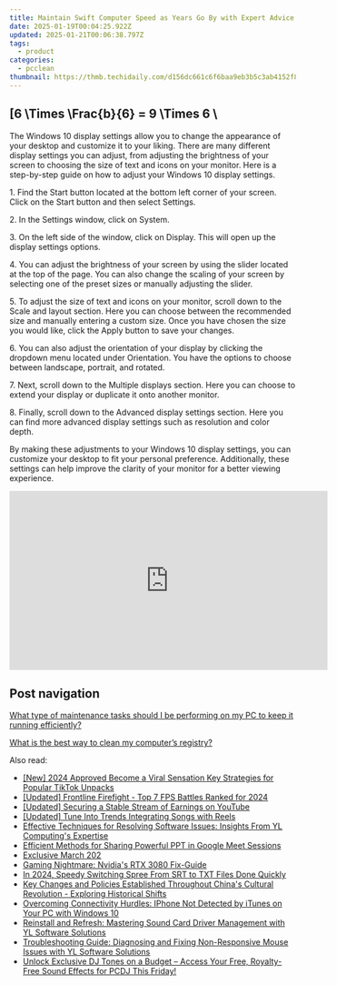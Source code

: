 ```yaml
---
title: Maintain Swift Computer Speed as Years Go By with Expert Advice by YL Software
date: 2025-01-19T00:04:25.922Z
updated: 2025-01-21T00:06:38.797Z
tags:
  - product
categories:
  - pcclean
thumbnail: https://thmb.techidaily.com/d156dc661c6f6baa9eb3b5c3ab4152f8f8f4fcdc0dbe084557e36eab0ab2db64.jpeg
---
```


## \[6 \Times \Frac{b}{6} = 9 \Times 6 \

The Windows 10 display settings allow you to change the appearance of your desktop and customize it to your liking. There are many different display settings you can adjust, from adjusting the brightness of your screen to choosing the size of text and icons on your monitor. Here is a step-by-step guide on how to adjust your Windows 10 display settings. 

1\. Find the Start button located at the bottom left corner of your screen. Click on the Start button and then select Settings.

2\. In the Settings window, click on System.

3\. On the left side of the window, click on Display. This will open up the display settings options. 

4\. You can adjust the brightness of your screen by using the slider located at the top of the page. You can also change the scaling of your screen by selecting one of the preset sizes or manually adjusting the slider.

5\. To adjust the size of text and icons on your monitor, scroll down to the Scale and layout section. Here you can choose between the recommended size and manually entering a custom size. Once you have chosen the size you would like, click the Apply button to save your changes.

6\. You can also adjust the orientation of your display by clicking the dropdown menu located under Orientation. You have the options to choose between landscape, portrait, and rotated.

7\. Next, scroll down to the Multiple displays section. Here you can choose to extend your display or duplicate it onto another monitor.

8\. Finally, scroll down to the Advanced display settings section. Here you can find more advanced display settings such as resolution and color depth. 

By making these adjustments to your Windows 10 display settings, you can customize your desktop to fit your personal preference. Additionally, these settings can help improve the clarity of your monitor for a better viewing experience.

<!-- affiliate ads begin -->
<iframe width="560" height="315" src="https://www.youtube.com/embed/1dR4tF3VgyU?si=AJipgqZsNNxsRsBW" title="YouTube video player" frameborder="0" allow="accelerometer; autoplay; clipboard-write; encrypted-media; gyroscope; picture-in-picture; web-share" referrerpolicy="strict-origin-when-cross-origin" allowfullscreen></iframe>
<!-- affiliate ads end -->

## Post navigation

[What type of maintenance tasks should I be performing on my PC to keep it running efficiently?](https://tools.techidaily.com/pcclean/products/)

[What is the best way to clean my computer’s registry?](https://tools.techidaily.com/pcclean/products/)

<ins class="adsbygoogle"
     style="display:block"
     data-ad-format="autorelaxed"
     data-ad-client="ca-pub-7571918770474297"
     data-ad-slot="1223367746"></ins>

<ins class="adsbygoogle"
     style="display:block"
     data-ad-client="ca-pub-7571918770474297"
     data-ad-slot="8358498916"
     data-ad-format="auto"
     data-full-width-responsive="true"></ins>

<span class="atpl-alsoreadstyle">Also read:</span>
<div><ul>
<li><a href="https://article-helps.techidaily.com/new-2024-approved-become-a-viral-sensation-key-strategies-for-popular-tiktok-unpacks/"><u>[New] 2024 Approved Become a Viral Sensation Key Strategies for Popular TikTok Unpacks</u></a></li>
<li><a href="https://screen-activity-recording.techidaily.com/updated-frontline-firefight-top-7-fps-battles-ranked-for-2024/"><u>[Updated] Frontline Firefight - Top 7 FPS Battles Ranked for 2024</u></a></li>
<li><a href="https://facebook-video-footage.techidaily.com/updated-securing-a-stable-stream-of-earnings-on-youtube/"><u>[Updated] Securing a Stable Stream of Earnings on YouTube</u></a></li>
<li><a href="https://instagram-video-recordings.techidaily.com/updated-tune-into-trends-integrating-songs-with-reels/"><u>[Updated] Tune Into Trends Integrating Songs with Reels</u></a></li>
<li><a href="https://win-exclusive.techidaily.com/effective-techniques-for-resolving-software-issues-insights-from-yl-computings-expertise/"><u>Effective Techniques for Resolving Software Issues: Insights From YL Computing's Expertise</u></a></li>
<li><a href="https://screen-recording.techidaily.com/efficient-methods-for-sharing-powerful-ppt-in-google-meet-sessions/"><u>Efficient Methods for Sharing Powerful PPT in Google Meet Sessions</u></a></li>
<li><a href="https://techno-recovery.techidaily.com/exclusive-march-202/"><u>Exclusive March 202</u></a></li>
<li><a href="https://network-issues.techidaily.com/gaming-nightmare-nvidias-rtx-3080-fix-guide/"><u>Gaming Nightmare: Nvidia's RTX 3080 Fix-Guide</u></a></li>
<li><a href="https://article-posts.techidaily.com/in-2024-speedy-switching-spree-from-srt-to-txt-files-done-quickly/"><u>In 2024, Speedy Switching Spree From SRT to TXT Files Done Quickly</u></a></li>
<li><a href="https://win-exclusive.techidaily.com/key-changes-and-policies-established-throughout-chinas-cultural-revolution-exploring-historical-shifts/"><u>Key Changes and Policies Established Throughout China's Cultural Revolution - Exploring Historical Shifts</u></a></li>
<li><a href="https://win-blog.techidaily.com/overcoming-connectivity-hurdles-iphone-not-detected-by-itunes-on-your-pc-with-windows-10/"><u>Overcoming Connectivity Hurdles: IPhone Not Detected by iTunes on Your PC with Windows 10</u></a></li>
<li><a href="https://win-exclusive.techidaily.com/reinstall-and-refresh-mastering-sound-card-driver-management-with-yl-software-solutions/"><u>Reinstall and Refresh: Mastering Sound Card Driver Management with YL Software Solutions</u></a></li>
<li><a href="https://win-exclusive.techidaily.com/troubleshooting-guide-diagnosing-and-fixing-non-responsive-mouse-issues-with-yl-software-solutions/"><u>Troubleshooting Guide: Diagnosing and Fixing Non-Responsive Mouse Issues with YL Software Solutions</u></a></li>
<li><a href="https://win-exclusive.techidaily.com/unlock-exclusive-dj-tones-on-a-budget-access-your-free-royalty-free-sound-effects-for-pcdj-this-friday/"><u>Unlock Exclusive DJ Tones on a Budget – Access Your Free, Royalty-Free Sound Effects for PCDJ This Friday!</u></a></li>
</ul></div>

